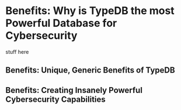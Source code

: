 # Benefits: Why is TypeDB the most Powerful Database for Cybersecurity

stuff here

## Benefits: Unique, Generic Benefits of TypeDB

## Benefits: Creating Insanely Powerful Cybersecurity Capabilities
